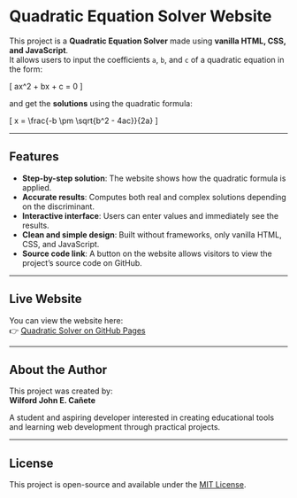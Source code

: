 # Quadratic Equation Solver Website

This project is a **Quadratic Equation Solver** made using **vanilla HTML, CSS, and JavaScript**.  
It allows users to input the coefficients `a`, `b`, and `c` of a quadratic equation in the form:

\[
ax^2 + bx + c = 0
\]

and get the **solutions** using the quadratic formula:

\[
x = \frac{-b \pm \sqrt{b^2 - 4ac}}{2a}
\]

---

## Features
- **Step-by-step solution**: The website shows how the quadratic formula is applied.  
- **Accurate results**: Computes both real and complex solutions depending on the discriminant.  
- **Interactive interface**: Users can enter values and immediately see the results.  
- **Clean and simple design**: Built without frameworks, only vanilla HTML, CSS, and JavaScript.  
- **Source code link**: A button on the website allows visitors to view the project’s source code on GitHub.

---

## Live Website
You can view the website here:  
👉 [Quadratic Solver on GitHub Pages](https://ProjectQuadHtmlDev.github.io)

---

## About the Author
This project was created by:  
**Wilford John E. Cañete**  

A student and aspiring developer interested in creating educational tools and learning web development through practical projects.

---

## License
This project is open-source and available under the [MIT License](LICENSE).
